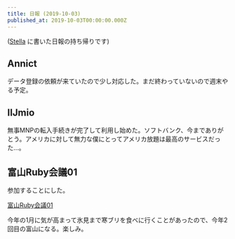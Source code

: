 ```yaml
---
title: 日報 (2019-10-03)
published_at: 2019-10-03T00:00:00.000Z
---
```


([Stella](https://stella-app.jp) に書いた日報の持ち帰りです)

## Annict

データ登録の依頼が来ていたので少し対応した。まだ終わっていないので週末やる予定。

## IIJmio

無事MNPの転入手続きが完了して利用し始めた。ソフトバンク、今までありがとう。アメリカに対して無力な僕にとってアメリカ放題は最高のサービスだった…。

## 富山Ruby会議01

参加することにした。

[富山Ruby会議01](https://toyamarb.github.io/toyama-rubykaigi01/)

今年の1月に気が高まって氷見まで寒ブリを食べに行くことがあったので、今年2回目の富山になる。楽しみ。
